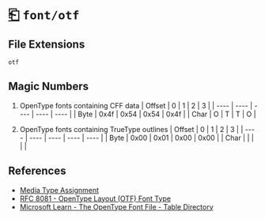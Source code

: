 # [⎗](../README.md) `font/otf`

## File Extensions

`otf`

## Magic Numbers

1.  OpenType fonts containing CFF data
    | Offset | 0 | 1 | 2 | 3 |
    | ---- | ---- | ---- | ---- | ---- |
    | Byte | 0x4f | 0x54 | 0x54 | 0x4f |
    | Char | O | T | T | O |

2.  OpenType fonts containing TrueType outlines
    | Offset | 0 | 1 | 2 | 3 |
    | ---- | ---- | ---- | ---- | ---- |
    | Byte | 0x00 | 0x01 | 0x00 | 0x00 |
    | Char | | | | |

## References

- [Media Type Assignment](https://www.iana.org/assignments/media-types/font/otf)
- [RFC 8081 - OpenType Layout (OTF) Font Type](https://datatracker.ietf.org/doc/html/rfc8081#section-4.4.3)
- [Microsoft Learn - The OpenType Font File - Table Directory](https://learn.microsoft.com/en-us/typography/opentype/spec/otff#table-directory)
